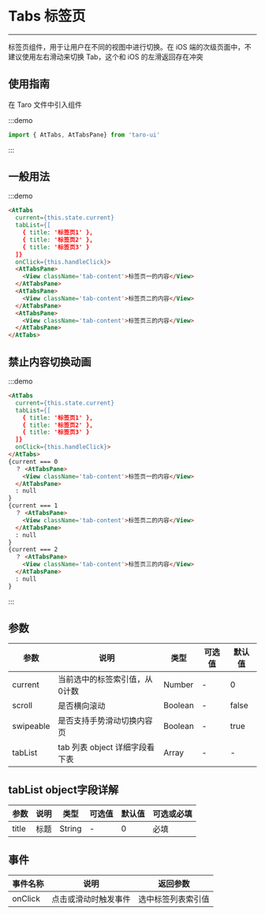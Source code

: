 # Tabs 标签页

---
标签页组件，用于让用户在不同的视图中进行切换。在 iOS 端的次级页面中，不建议使用左右滑动来切换 Tab，这个和 iOS 的左滑返回存在冲突

## 使用指南

在 Taro 文件中引入组件

:::demo

```js
import { AtTabs, AtTabsPane} from 'taro-ui'
```

:::

## 一般用法

:::demo

```html
<AtTabs
  current={this.state.current}
  tabList={[
    { title: '标签页1' },
    { title: '标签页2' },
    { title: '标签页3' }
  ]}
  onClick={this.handleClick}>
  <AtTabsPane>
    <View className='tab-content'>标签页一的内容</View>
  </AtTabsPane>
  <AtTabsPane>
    <View className='tab-content'>标签页二的内容</View>
  </AtTabsPane>
  <AtTabsPane>
    <View className='tab-content'>标签页三的内容</View>
  </AtTabsPane>
</AtTabs>
```

## 禁止内容切换动画

:::demo

```html
<AtTabs
  current={this.state.current}
  tabList={[
    { title: '标签页1' },
    { title: '标签页2' },
    { title: '标签页3' }
  ]}
  onClick={this.handleClick}>
</AtTabs>
{current === 0
  ？ <AtTabsPane>
    <View className='tab-content'>标签页一的内容</View>
  </AtTabsPane>
  : null
}
{current === 1
  ？ <AtTabsPane>
    <View className='tab-content'>标签页二的内容</View>
  </AtTabsPane>
  : null
}
{current === 2
  ？ <AtTabsPane>
    <View className='tab-content'>标签页三的内容</View>
  </AtTabsPane>
  : null
}
```

:::

## 参数

| 参数       | 说明                                   | 类型    | 可选值                                                              | 默认值   |
| ---------- | -------------------------------------- | ------- | ------------------------------------------------------------------- | -------- |
| current | 当前选中的标签索引值，从0计数  | Number  | - | 0 |
| scroll     | 是否横向滚动  | Boolean | - | false |
| swipeable  | 是否支持手势滑动切换内容页  | Boolean | - | true |
| tabList | tab 列表 object 详细字段看下表 | Array  | - | - |

## tabList object字段详解

| 参数       | 说明                                   | 类型    | 可选值                                                              | 默认值   | 可选或必填
| ---------- | -------------------------------------- | ------- | ------------------------------------------------------------------- | -------- |-------- |
| title | 标题  | String  | - | 0 | 必填 |

## 事件

| 事件名称 | 说明          | 返回参数  |
|---------- |-------------- |---------- |
| onClick | 点击或滑动时触发事件 | 选中标签列表索引值  |

